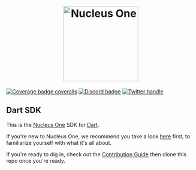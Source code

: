 <a href="https://nucleus.one/">
  <h1 align="center">
    <picture>
      <source media="(prefers-color-scheme: dark)"  height="200" srcset="https://nucleus.one/wp-content/uploads/2022/02/NucleusOne-Logo_business-collaboration-software_618x409.jpg">
      <img alt="Nucleus One" src="https://nucleus.one/wp-content/uploads/2022/02/NucleusOne-Logo_business-collaboration-software_618x409.jpg"  height="200">
    </picture>
  </h1>
</a>

[![Coverage badge coveralls][]][Coverage badge repo branch]
[![Discord badge][]][Discord instructions]
[![Twitter handle][]][Twitter badge]

## Dart SDK

This is the [Nucleus One](https://nucleus.one) SDK for [Dart](https://dart.dev/).

If you're new to Nucleus One, we recommend you take a look [here](../) first, to familiarize yourself
with what it's all about.

If you're ready to dig in, check out the [Contribution Guide](CONTRIBUTING.md) then clone this repo
once you're ready.

[Coverage badge coveralls]: https://coveralls.io/repos/github/AdemeroIncPub/nucleus_one_dart_sdk/badge.svg?branch=main
[Coverage badge repo branch]: https://coveralls.io/github/AdemeroIncPub/nucleus_one_dart_sdk?branch=main
[Discord instructions]: CONTRIBUTING.md
[Discord badge]: https://img.shields.io/discord/933601553531695135
[Twitter handle]: https://img.shields.io/twitter/follow/ademero.svg?style=social&label=Follow
[Twitter badge]: https://twitter.com/intent/follow?screen_name=ademero
